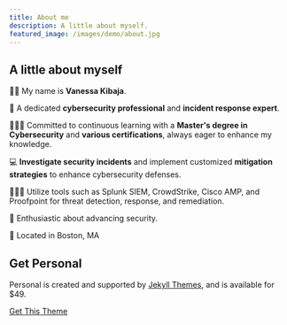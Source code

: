 ```yaml
---
title: About me
description: A little about myself.
featured_image: /images/demo/about.jpg
---
```


## A little about myself

👩🏽 My name is **Vanessa Kibaja**.

💼 A dedicated **cybersecurity professional** and **incident response expert**.

👩🏽‍🎓 Committed to continuous learning with a **Master's degree in Cybersecurity** and **various certifications**, always eager to enhance my knowledge.

💻 **Investigate security incidents** and implement customized **mitigation strategies** to enhance cybersecurity defenses.

👩🏽‍💻 Utilize tools such as Splunk SIEM, CrowdStrike, Cisco AMP, and Proofpoint for threat detection, response, and remediation.

💖 Enthusiastic about advancing security.

📍 Located in Boston, MA

## Get Personal

Personal is created and supported by [Jekyll Themes](https://jekyllthemes.io), and is available for $49.

<a href="https://jekyllthemes.io/theme/personal-website-jekyll-theme" class="button button--large">Get This Theme</a>
